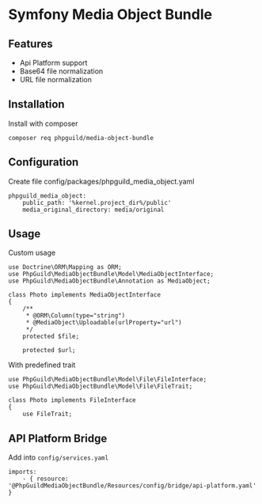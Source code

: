 # Symfony Media Object Bundle

## Features
- Api Platform support
- Base64 file normalization
- URL file normalization

## Installation

Install with composer

    composer req phpguild/media-object-bundle


## Configuration

Create file config/packages/phpguild_media_object.yaml

    phpguild_media_object:
        public_path: '%kernel.project_dir%/public'
        media_original_directory: media/original

## Usage

Custom usage
    
    use Doctrine\ORM\Mapping as ORM;
    use PhpGuild\MediaObjectBundle\Model\MediaObjectInterface;
    use PhpGuild\MediaObjectBundle\Annotation as MediaObject;

    class Photo implements MediaObjectInterface
    {
        /**
         * @ORM\Column(type="string")
         * @MediaObject\Uploadable(urlProperty="url")
         */
        protected $file;

        protected $url;

With predefined trait

    use PhpGuild\MediaObjectBundle\Model\File\FileInterface;
    use PhpGuild\MediaObjectBundle\Model\File\FileTrait;

    class Photo implements FileInterface
    {
        use FileTrait;

## API Platform Bridge

Add into `config/services.yaml`

    imports:
        - { resource: '@PhpGuildMediaObjectBundle/Resources/config/bridge/api-platform.yaml' }
